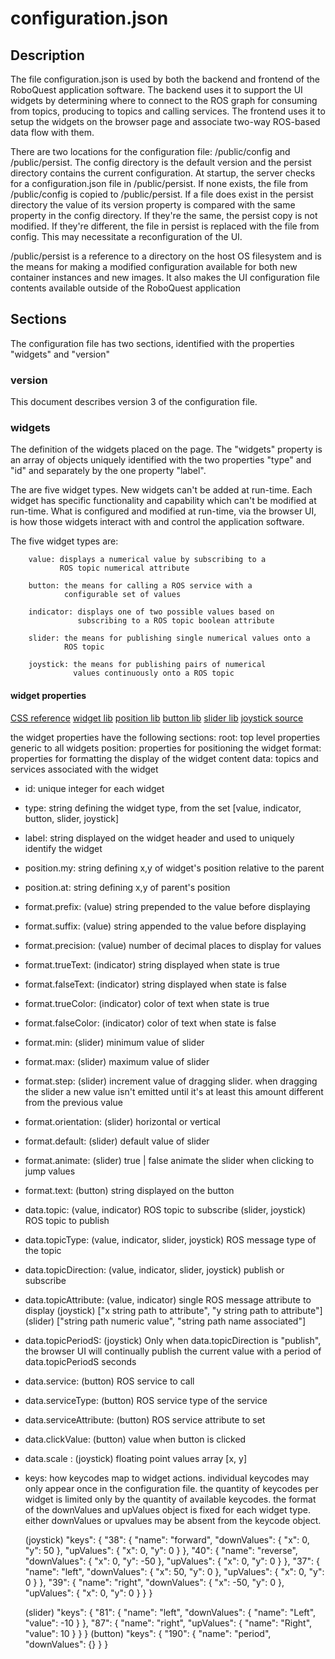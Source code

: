 # configuration.json

## Description

The file configuration.json is used by both the backend and
frontend of the RoboQuest application software. The backend uses
it to support the UI widgets by determining where to connect to
the ROS graph for consuming from topics, producing to topics and
calling services. The frontend uses it to setup the widgets on the
browser page and associate two-way ROS-based data flow with
them.

There are two locations for the configuration file:
/public/config and /public/persist. The config directory is the
default version and the persist directory contains the current
configuration. At startup, the server checks for a
configuration.json file in /public/persist. If none exists, the
file from /public/config is copied to /public/persist. If a file
does exist in the persist directory the value of its version
property is compared with the same property in the config
directory. If they're the same, the persist copy is not modified.
If they're different, the file in persist is replaced with the
file from config. This may necessitate a reconfiguration of the
UI.


/public/persist is a reference to a directory on the host OS
filesystem and is the means for making a modified configuration
available for both new container instances and new images. It
also makes the UI configuration file contents available outside
of the RoboQuest application

## Sections

The configuration file has two sections, identified with the
properties "widgets" and "version"

### version

This document describes version 3 of the configuration file.

### widgets

The definition of the widgets placed on the page. The "widgets"
property is an array of objects uniquely identified with the two
properties "type" and "id" and separately by the one property
"label".

The are five widget types. New widgets can't be added at
run-time. Each widget has specific functionality and capability
which can't be modified at run-time. What is configured and
modified at run-time, via the browser UI, is how those widgets
interact with and control the application software.

The five widget types are:

        value: displays a numerical value by subscribing to a
               ROS topic numerical attribute

        button: the means for calling a ROS service with a
                configurable set of values

        indicator: displays one of two possible values based on
                   subscribing to a ROS topic boolean attribute

        slider: the means for publishing single numerical values onto a
                ROS topic

        joystick: the means for publishing pairs of numerical
                  values continuously onto a ROS topic

#### widget properties

[CSS reference](https://www.w3schools.com/cssref/index.php)
[widget lib](https://jqueryui.com/widget/)
[position lib](https://jqueryui.com/position/)
[button lib](https://jqueryui.com/button/)
[slider lib](https://jqueryui.com/slider/)
[joystick source](https://github.com/bobboteck/JoyStick)

the widget properties have the following sections:
        root: top level properties generic to all widgets
        position: properties for positioning the widget
        format: properties for formatting the display of the widget content
        data: topics and services associated with the widget

* id: unique integer for each widget
* type: string defining the widget type, from the set [value,
    indicator, button, slider, joystick]
* label: string displayed on the widget header and used to uniquely identify
         the widget

* position.my: string defining x,y of widget's position relative to the parent
* position.at: string defining x,y of parent's position

* format.prefix: (value) string prepended to the value before displaying
* format.suffix: (value) string appended to the value before displaying
* format.precision: (value) number of decimal places to display for values 

* format.trueText: (indicator) string displayed when state is true
* format.falseText: (indicator) string displayed when state is false
* format.trueColor: (indicator) color of text when state is true
* format.falseColor: (indicator) color of text when state is false

* format.min: (slider) minimum value of slider
* format.max: (slider) maximum value of slider
* format.step: (slider) increment value of dragging slider. when dragging
                        the slider a new value isn't emitted until it's at
                        least this amount different from the previous value
* format.orientation: (slider) horizontal or vertical
* format.default: (slider) default value of slider
* format.animate: (slider) true | false animate the slider when clicking to jump values
 
* format.text: (button) string displayed on the button

* data.topic: (value, indicator) ROS topic to subscribe
              (slider, joystick) ROS topic to publish

* data.topicType: (value, indicator, slider, joystick) ROS message type of
                                                       the topic
* data.topicDirection: (value, indicator, slider,  joystick)
                                            publish or subscribe
* data.topicAttribute: (value, indicator) single ROS message attribute to
                                          display
                       (joystick) ["x string path to attribute",
                                   "y string path to attribute"]
                       (slider) ["string path numeric value",
                                 "string path name associated"]
* data.topicPeriodS: (joystick) Only when data.topicDirection is "publish",
                                the browser UI will continually publish the
                                current value with a period of
                                data.topicPeriodS seconds
  
* data.service: (button) ROS service to call
* data.serviceType: (button) ROS service type of the service
* data.serviceAttribute: (button) ROS service attribute to set
* data.clickValue: (button) value when button is clicked

* data.scale : (joystick) floating point values array [x, y]

* keys: how keycodes map to widget actions. individual keycodes may only appear once
        in the configuration file. the quantity of keycodes per widget is limited
        only by the quantity of available keycodes. the format of the downValues and
        upValues object is fixed for each widget type. either downValues or upvalues
        may be absent from the keycode object.

    (joystick)
            "keys": {
              "38": {
                "name": "forward",
                "downValues": { "x": 0, "y": 50 },
                "upValues": { "x": 0, "y": 0 }
              },
              "40": {
                "name": "reverse",
                "downValues": { "x": 0, "y": -50 },
                "upValues": { "x": 0, "y": 0 }
              },
              "37": {
                "name": "left",
                "downValues": { "x": 50, "y": 0 },
                "upValues": { "x": 0, "y": 0 }
              },
              "39": {
                "name": "right",
                "downValues": { "x": -50, "y": 0 },
                "upValues": { "x": 0, "y": 0 }
              }
            }

    (slider)
            "keys": { 
              "81": { 
                "name": "left", 
                "downValues": { "name": "Left", "value": -10 } 
              }, 
              "87": { 
                "name": "right", 
                "upValues": { "name": "Right", "value": 10 } 
              } 
            }
    (button)
            "keys": {
              "190": {
                "name": "period",
                "downValues": {}
              }
            }


